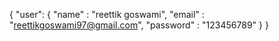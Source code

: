 {
    "user": {
    	"name" : "reettik goswami",
    	"email" : "reettikgoswami97@gmail.com",
    	"password" : "123456789"
    }
}